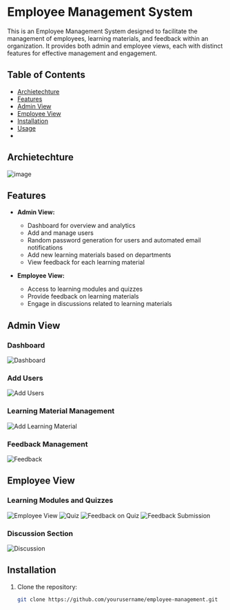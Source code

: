 # Employee Management System

This is an Employee Management System designed to facilitate the management of employees, learning materials, and feedback within an organization. It provides both admin and employee views, each with distinct features for effective management and engagement.

## Table of Contents
- [Archietechture](#Archietechture)
- [Features](#features)
- [Admin View](#admin-view)
- [Employee View](#employee-view)
- [Installation](#installation)
- [Usage](#usage)
- 
## Archietechture
![image](https://github.com/user-attachments/assets/dd890965-ae7e-4c16-8998-9ba94d988d59)

## Features

- **Admin View:**
  - Dashboard for overview and analytics
  - Add and manage users
  - Random password generation for users and automated email notifications
  - Add new learning materials based on departments
  - View feedback for each learning material

- **Employee View:**
  - Access to learning modules and quizzes
  - Provide feedback on learning materials
  - Engage in discussions related to learning materials

## Admin View

### Dashboard
![Dashboard](https://github.com/user-attachments/assets/57542104-52d5-4e2d-8a97-b1ba518d16df)

### Add Users
![Add Users](https://github.com/user-attachments/assets/4364db51-5c57-4858-94ef-c1c59ee0466c)

### Learning Material Management
![Add Learning Material](https://github.com/user-attachments/assets/63afc142-6b4d-44da-9ac1-95cb6cb37281)

### Feedback Management
![Feedback](https://github.com/user-attachments/assets/6c69cca0-9c8d-42bb-8e80-8630d9d1b4d3)

## Employee View

### Learning Modules and Quizzes
![Employee View](https://github.com/user-attachments/assets/4b33c44f-b8e0-4b6a-9b2a-d57b6d6d66c0)
![Quiz](https://github.com/user-attachments/assets/1bdcd4fd-1f38-47cd-87aa-417e813c0ab4)
![Feedback on Quiz](https://github.com/user-attachments/assets/860acf62-7186-4070-a7b5-839beb9ffbfe)
![Feedback Submission](https://github.com/user-attachments/assets/131d36fe-564e-425a-be1a-0d8590dbb73b)

### Discussion Section
![Discussion](https://github.com/user-attachments/assets/71cf0106-a211-4f62-8559-5f17975f5ad2)

## Installation

1. Clone the repository:
   ```bash
   git clone https://github.com/yourusername/employee-management.git
